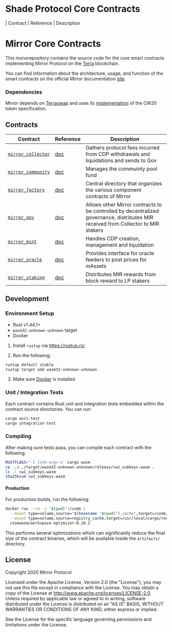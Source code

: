 # Shade Protocol Core Contracts
| Contract                                            | Reference                                              | Description       


# Mirror Core Contracts

This monorepository contains the source code for the core smart contracts implementing Mirror Protocol on the [Terra](https://terra.money) blockchain.

You can find information about the architecture, usage, and function of the smart contracts on the official Mirror documentation [site](https://docs.mirror.finance/contracts/architecture).

### Dependencies

Mirror depends on [Terraswap](https://terraswap.io) and uses its [implementation](https://github.com/terraswap/terraswap) of the CW20 token specification.

## Contracts

| Contract                                            | Reference                                              | Description                                                                                                                        |
| --------------------------------------------------- | ------------------------------------------------------ | ---------------------------------------------------------------------------------------------------------------------------------- |
| [`mirror_collector`](./contracts/mirror_collector)  | [doc](https://docs.mirror.finance/contracts/collector) | Gathers protocol fees incurred from CDP withdrawals and liquidations and sends to Gov                                              |
| [`mirror_community`](../contracts/mirror_community) | [doc](https://docs.mirror.finance/contracts/community) | Manages the commuinty pool fund                                                                                                    |
| [`mirror_factory`](./contracts/mirror_factory)      | [doc](https://docs.mirror.finance/contracts/factory)   | Central directory that organizes the various component contracts of Mirror                                                         |
| [`mirror_gov`](./contracts/mirror_gov)              | [doc](https://docs.mirror.finance/contracts/gov)       | Allows other Mirror contracts to be controlled by decentralized governance, distributes MIR received from Collector to MIR stakers |
| [`mirror_mint`](./contracts/mirror_mint)            | [doc](https://docs.mirror.finance/contracts/mint)      | Handles CDP creation, management and liquidation                                                                                   |
| [`mirror_oracle`](./contracts/mirror_oracle)        | [doc](https://docs.mirror.finance/contracts/oracle)    | Provides interface for oracle feeders to post prices for mAssets                                                                   |
| [`mirror_staking`](./contracts/mirror_staking)      | [doc](https://docs.mirror.finance/contracts/staking)   | Distributes MIR rewards from block reward to LP stakers                                                                            |

## Development

### Environment Setup

- Rust v1.44.1+
- `wasm32-unknown-unknown` target
- Docker

1. Install `rustup` via https://rustup.rs/

2. Run the following:

```sh
rustup default stable
rustup target add wasm32-unknown-unknown
```

3. Make sure [Docker](https://www.docker.com/) is installed

### Unit / Integration Tests

Each contract contains Rust unit and integration tests embedded within the contract source directories. You can run:

```sh
cargo unit-test
cargo integration-test
```

### Compiling

After making sure tests pass, you can compile each contract with the following:

```sh
RUSTFLAGS='-C link-arg=-s' cargo wasm
cp ../../target/wasm32-unknown-unknown/release/cw1_subkeys.wasm .
ls -l cw1_subkeys.wasm
sha256sum cw1_subkeys.wasm
```

#### Production

For production builds, run the following:

```sh
docker run --rm -v "$(pwd)":/code \
  --mount type=volume,source="$(basename "$(pwd)")_cache",target=/code/target \
  --mount type=volume,source=registry_cache,target=/usr/local/cargo/registry \
  cosmwasm/workspace-optimizer:0.10.2
```

This performs several optimizations which can significantly reduce the final size of the contract binaries, which will be available inside the `artifacts/` directory.

## License

Copyright 2020 Mirror Protocol

Licensed under the Apache License, Version 2.0 (the "License"); you may not use this file except in compliance with the License. You may obtain a copy of the License at http://www.apache.org/licenses/LICENSE-2.0. Unless required by applicable law or agreed to in writing, software distributed under the License is distributed on an "AS IS" BASIS, WITHOUT WARRANTIES OR CONDITIONS OF ANY KIND, either express or implied.

See the License for the specific language governing permissions and limitations under the License.
